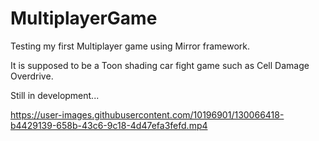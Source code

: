 # MultiplayerGame

Testing my first Multiplayer game using Mirror framework.

It is supposed to be a Toon shading car fight game such as Cell Damage Overdrive.

Still in development...



https://user-images.githubusercontent.com/10196901/130066418-b4429139-658b-43c6-9c18-4d47efa3fefd.mp4

